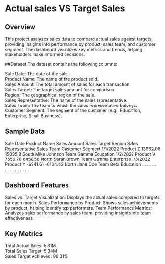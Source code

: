 # Actual sales VS Target Sales
## Overview
This project analyzes sales data to compare actual sales against targets, providing insights into performance by product, sales team, and customer segment. The dashboard visualizes key metrics and trends, helping stakeholders make informed decisions.  

##Dataset
The dataset contains the following columns:  

Sale Date: The date of the sale.  
Product Name: The name of the product sold.  
Sales Amount: The total amount of sales for each transaction.  
Sales Target: The target sales amount for comparison.  
Region: The geographical region of the sale.  
Sales Representative: The name of the sales representative.  
Sales Team: The team to which the sales representative belongs.  
Customer Segment: The segment of the customer (e.g., Education, Enterprise, Small Business).  
## Sample Data
Sale Date	Product Name	Sales Amount	Sales Target	Region	Sales Representative	Sales Team	Customer Segment 
1/1/2022	Product Z	13962.08	15035.8	South	Mike Johnson	Team Gamma	Education 
1/2/2022	Product V	7559.78	6458.58	North	Sarah Brown	Team Gamma	Enterprise 
1/3/2022	Product Y	-6941.61	-6164.43	North	Jane Doe	Team Beta	Education 
...	...	...	...	...	...	...	...
## Dashboard Features
Sales vs. Target Visualization: Displays the actual sales compared to targets for each month. 
Sales Performance by Product: Shows sales achievements by product, helping identify top performers. 
Team Performance Metrics: Analyzes sales performance by sales team, providing insights into team effectiveness. 
## Key Metrics
Total Actual Sales: 5.31M  
Total Sales Target: 5.34M  
Sales Target Achieved: 99.31%  
